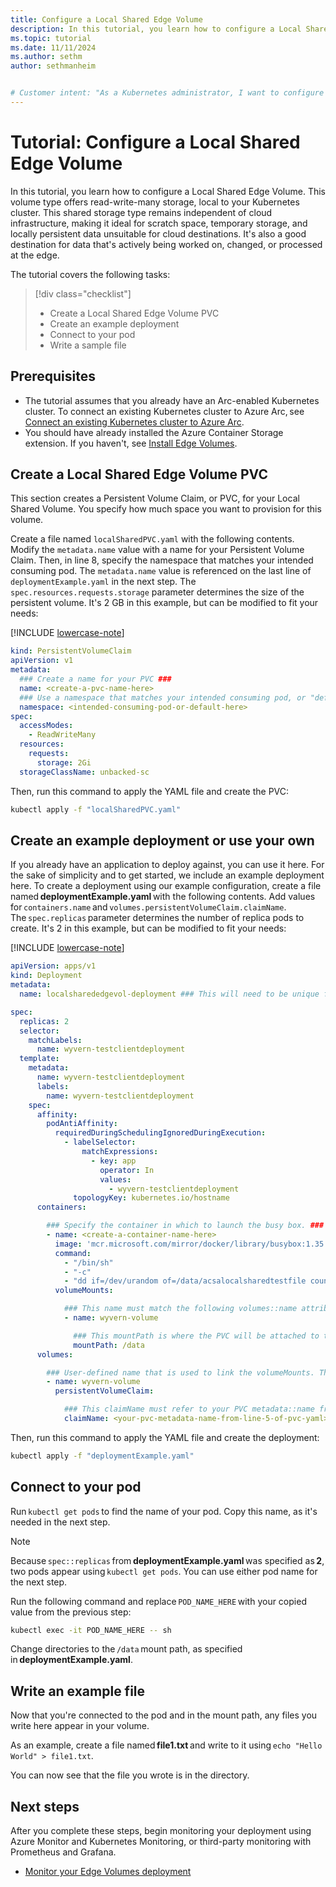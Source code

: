 ```yaml
---
title: Configure a Local Shared Edge Volume
description: In this tutorial, you learn how to configure a Local Shared Edge Volume.
ms.topic: tutorial
ms.date: 11/11/2024
ms.author: sethm 
author: sethmanheim


# Customer intent: "As a Kubernetes administrator, I want to configure a Local Shared Edge Volume so that I can manage read-write-many storage effectively for applications running in edge environments."
---
```


# Tutorial: Configure a Local Shared Edge Volume

In this tutorial, you learn how to configure a Local Shared Edge Volume. This volume type offers read-write-many storage, local to your Kubernetes cluster. This shared storage type remains independent of cloud infrastructure, making it ideal for scratch space, temporary storage, and locally persistent data unsuitable for cloud destinations. It's also a good destination for data that's actively being worked on, changed, or processed at the edge.

The tutorial covers the following tasks:

> [!div class="checklist"]
> * Create a Local Shared Edge Volume PVC
> * Create an example deployment
> * Connect to your pod
> * Write a sample file

## Prerequisites

- The tutorial assumes that you already have an Arc-enabled Kubernetes cluster. To connect an existing Kubernetes cluster to Azure Arc, see [Connect an existing Kubernetes cluster to Azure Arc](/azure/azure-arc/kubernetes/quickstart-connect-cluster?tabs=azure-cli).
- You should have already installed the Azure Container Storage extension. If you haven't, see [Install Edge Volumes](howto-install-edge-volumes.md).

## Create a Local Shared Edge Volume PVC

This section creates a Persistent Volume Claim, or PVC, for your Local Shared Volume. You specify how much space you want to provision for this volume.

Create a file named `localSharedPVC.yaml` with the following contents. Modify the `metadata.name` value with a name for your Persistent Volume Claim. Then, in line 8, specify the namespace that matches your intended consuming pod. The `metadata.name` value is referenced on the last line of `deploymentExample.yaml` in the next step. The `spec.resources.requests.storage` parameter determines the size of the persistent volume. It's 2 GB in this example, but can be modified to fit your needs:

   [!INCLUDE [lowercase-note](includes/lowercase-note.md)]

   ```yaml
   kind: PersistentVolumeClaim
   apiVersion: v1
   metadata:
     ### Create a name for your PVC ###
     name: <create-a-pvc-name-here>
     ### Use a namespace that matches your intended consuming pod, or "default" ###
     namespace: <intended-consuming-pod-or-default-here>
   spec:
     accessModes:
       - ReadWriteMany
     resources:
       requests:
         storage: 2Gi
     storageClassName: unbacked-sc
   ```

Then, run this command to apply the YAML file and create the PVC:

```bash
kubectl apply -f "localSharedPVC.yaml"
```

## Create an example deployment or use your own

If you already have an application to deploy against, you can use it here. For the sake of simplicity and to get started, we include an example deployment here. To create a deployment using our example configuration, create a file named **deploymentExample.yaml** with the following contents. Add values for `containers.name` and `volumes.persistentVolumeClaim.claimName`. The `spec.replicas` parameter determines the number of replica pods to create. It's 2 in this example, but can be modified to fit your needs:

[!INCLUDE [lowercase-note](includes/lowercase-note.md)]

```yaml
apiVersion: apps/v1 
kind: Deployment 
metadata: 
  name: localsharededgevol-deployment ### This will need to be unique for every volume you choose to create 

spec: 
  replicas: 2 
  selector: 
    matchLabels: 
      name: wyvern-testclientdeployment 
  template: 
    metadata: 
      name: wyvern-testclientdeployment 
      labels: 
        name: wyvern-testclientdeployment 
    spec: 
      affinity: 
        podAntiAffinity: 
          requiredDuringSchedulingIgnoredDuringExecution: 
            - labelSelector: 
                matchExpressions: 
                  - key: app 
                    operator: In 
                    values: 
                      - wyvern-testclientdeployment 
              topologyKey: kubernetes.io/hostname 
      containers: 

        ### Specify the container in which to launch the busy box. ### 
        - name: <create-a-container-name-here> 
          image: 'mcr.microsoft.com/mirror/docker/library/busybox:1.35' 
          command: 
            - "/bin/sh" 
            - "-c" 
            - "dd if=/dev/urandom of=/data/acsalocalsharedtestfile count=16 bs=1M && while true; do ls /data &>/dev/null || break; sleep 1; done" 
          volumeMounts: 

            ### This name must match the following volumes::name attribute ### 
            - name: wyvern-volume 

              ### This mountPath is where the PVC will be attached to the pod's filesystem ### 
              mountPath: /data 
      volumes: 

        ### User-defined name that is used to link the volumeMounts. This name must match volumeMounts::name as previously specified. ### 
        - name: wyvern-volume 
          persistentVolumeClaim: 

            ### This claimName must refer to your PVC metadata::name from lsevPVC.yaml. 
            claimName: <your-pvc-metadata-name-from-line-5-of-pvc-yaml>
```

Then, run this command to apply the YAML file and create the deployment:

```bash
kubectl apply -f "deploymentExample.yaml"
```

## Connect to your pod

Run `kubectl get pods` to find the name of your pod. Copy this name, as it's needed in the next step.

> [!NOTE]
> Because `spec::replicas` from **deploymentExample.yaml** was specified as **2**, two pods appear using `kubectl get pods`. You can use either pod name for the next step.

Run the following command and replace `POD_NAME_HERE` with your copied value from the previous step:

```bash
kubectl exec -it POD_NAME_HERE -- sh 
```

Change directories to the `/data` mount path, as specified in **deploymentExample.yaml**.

## Write an example file

Now that you're connected to the pod and in the mount path, any files you write here appear in your volume.

As an example, create a file named **file1.txt** and write to it using `echo "Hello World" > file1.txt`.

You can now see that the file you wrote is in the directory.

## Next steps

After you complete these steps, begin monitoring your deployment using Azure Monitor and Kubernetes Monitoring, or third-party monitoring with Prometheus and Grafana.

- [Monitor your Edge Volumes deployment](howto-azure-monitor-kubernetes.md)
